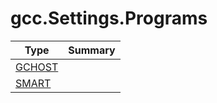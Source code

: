 ﻿
# gcc.Settings.Programs

|Type|Summary|
|----|-------|
|[GCHOST](./GCHOST.md)||
|[SMART](./SMART.md)||


